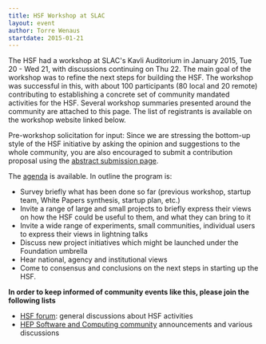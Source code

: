```yaml
---
title: HSF Workshop at SLAC
layout: event
author: Torre Wenaus
startdate: 2015-01-21
---
```


The HSF had a workshop at SLAC's Kavli Auditorium in January 2015, Tue 20 - Wed 
21, with discussions continuing on Thu 22. The main goal of the workshop was to 
refine the next steps for building the HSF. The workshop was successful in 
this, with about 100 participants (80 local and 20 remote) contributing to 
establishing a concrete set of community mandated activities for the HSF. 
Several workshop summaries presented around the community are attached to this 
page. The list of registrants is available on the workshop website linked 
below.

<!--more-->

Pre-workshop solicitation for input: Since we are stressing the bottom-up style 
of the HSF initiative by asking the opinion and suggestions to the whole 
community,  you are also encouraged to submit a contribution proposal using the 
[abstract submission 
page](https://indico.cern.ch/event/357737/call-for-abstracts/).

The [agenda](http://indico.cern.ch/e/HSFWorkshop2) is available.  In outline 
the program is:

 * Survey briefly what has been done so far (previous workshop, startup team, 
White Papers synthesis, startup plan, etc.)
 * Invite a range of large and small projects to briefly express their views on 
how the HSF could be useful to them, and what they can bring to it
 * Invite a wide range of experiments, small communities, individual users to 
express their views in lightning talks
 * Discuss new project initiatives which might be launched under the Foundation 
umbrella
 * Hear national, agency and institutional views
 * Come to consensus and conclusions on the next steps in starting up the HSF.

**In order to keep informed of community events like this, please join the 
following lists**

 * [HSF forum](http://groups.google.com/forum/#!forum/hep-sf-forum): general 
discussions about HSF activities
 * [HEP Software and Computing 
community](https://groups.google.com/forum/#!forum/hep-sw-comp) announcements 
and various discussions
